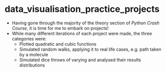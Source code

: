 # data_visualisation_practice_projects

- Having gone through the majority of the theory section of *Python Crash Course*, it is time for me to embark on projects!
- While many different iterations of each project were made, the three categories were:
  - Plotted quadratic and cubic functions
  - Simulated random walks, applying it to real life cases, e.g. path taken by a molecule
  - Simulated dice throws of varying and analysed their results distributions
